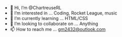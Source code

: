 - 👋 Hi, I’m @ChartreuseRL
- 👀 I’m interested in ...              Coding, Rocket League, music
- 🌱 I’m currently learning ...         HTML/CSS
- 💞️ I’m looking to collaborate on ...  Anything 
- 📫 How to reach me ...                gm2432@outlook.com

<!---
ChartreuseRL/ChartreuseRL is a ✨ special ✨ repository because its `README.md` (this file) appears on your GitHub profile.
You can click the Preview link to take a look at your changes.
--->
